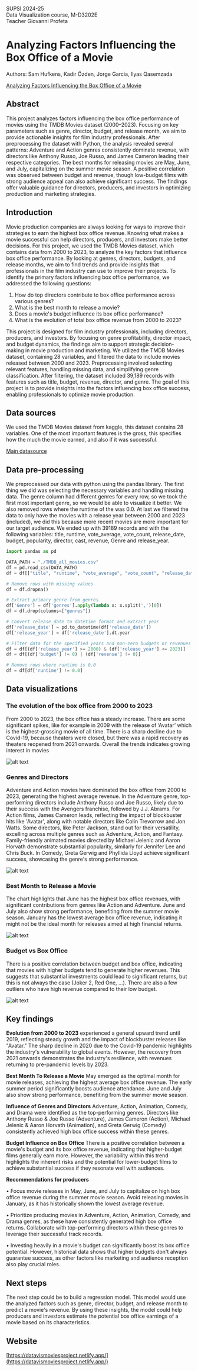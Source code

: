 SUPSI 2024-25  
Data Visualization course, M-D3202E  
Teacher Giovanni Profeta


# Analyzing Factors Influencing the Box Office of a Movie
Authors: Sam Hufkens, Kadir Özden, Jorge Garcia, Ilyas Qasemzada

[Analyzing Factors Influencing
the Box Office of a Movie](https://github.com/SamHufkens/data_vis_project_website)


## Abstract
This project analyzes factors influencing the box office performance of movies using the TMDB Movies dataset (2000–2023). Focusing on key parameters such as genre, director, budget, and release month, we aim to provide actionable insights for film industry professionals. After preprocessing the dataset with Python, the analysis revealed several patterns: Adventure and Action genres consistently dominate revenue, with directors like Anthony Russo, Joe Russo, and James Cameron leading their respective categories. The best months for releasing movies are May, June, and July, capitalizing on the summer movie season. A positive correlation was observed between budget and revenue, though low-budget films with strong audience appeal can also achieve significant success. The findings offer valuable guidance for directors, producers, and investors in optimizing production and marketing strategies.


## Introduction
Movie production companies are always looking for ways to improve their strategies to earn the highest box office revenue. Knowing what makes a movie successful can help directors, producers, and investors make better decisions. For this project, we used the TMDB Movies dataset, which contains data from 2000 to 2023, to analyze the key factors that influence box office performance. By looking at genres, directors, budgets, and release months, we aim to find trends and provide insights that professionals in the film industry can use to improve their projects.
To identify the primary factors influencing box office performance, we addressed the following questions:
1.	How do top directors contribute to box office performance across various genres?
2.	What is the best month to release a movie?
3.	Does a movie's budget influence its box office performance?
4.	What is the evolution of total box office revenue from 2000 to 2023?

This project is designed for film industry professionals, including directors, producers, and investors. By focusing on genre profitability, director impact, and budget dynamics, the findings aim to support strategic decision-making in movie production and marketing.
We utilized the TMDB Movies dataset, containing 28 variables, and filtered the data to include movies released between 2000 and 2023. Preprocessing involved selecting relevant features, handling missing data, and simplifying genre classification. After filtering, the dataset included 39,189 records with features such as title, budget, revenue, director, and genre.
The goal of this project is to provide insights into the factors influencing box office success, enabling professionals to optimize movie production.



## Data sources
We used the TMDB Movies dataset from kaggle, this dataset contains 28 variables. One of the most important features is the gross, this specifies how the much the movie earned, and also if it was successful.

[Main datasource](https://www.kaggle.com/datasets/alanvourch/tmdb-movies-daily-updates)

## Data pre-processing
We preprocessed our data with python using the pandas library. The first thing we did was selecting the necessary variables and handling missing data. The genre column had different genres for every row, so we took the first most important genre, so we would be able to visualize it better. We also removed rows where the runtime of the was 0.0. At last we filtered the data to only have the movies with a release year between 2000 and 2023 (included), we did this because more recent movies are more important for our target audience. We ended up with 39189 records and with the following variables: title, runtime, vote_average, vote_count, release_date, budget, popularity, director, cast, revenue, Genre and release_year.


```Python
import pandas as pd

DATA_PATH = "./TMDB_all_movies.csv"
df = pd.read_csv(DATA_PATH)
df = df[["title", "runtime", "vote_average", "vote_count", "release_date", "budget", "popularity", "genres", "director", "cast", "revenue"]]

# Remove rows with missing values
df = df.dropna()

# Extract primary genre from genres
df['Genre'] = df['genres'].apply(lambda x: x.split(',')[0])
df = df.drop(columns=["genres"])

# Convert release_date to datetime format and extract year
df['release_date'] = pd.to_datetime(df['release_date'])
df['release_year'] = df['release_date'].dt.year

# Filter data for the specified years and non-zero budgets or revenues
df = df[(df['release_year'] >= 2000) & (df['release_year'] <= 2023)]
df = df[(df['budget'] != 0) | (df['revenue'] != 0)]

# Remove rows where runtime is 0.0
df = df[df['runtime'] != 0.0]
```

## Data visualizations

### The evolution of the box office from 2000 to 2023 
From 2000 to 2023, the box office has a steady increase. There are some significant spikes, like for example in 2009 with the release of ‘Avatar’ which is the highest-grossing movie of all time. There is a sharp decline due to Covid-19, because theaters were closed, but there was a rapid recovery as theaters reopened from 2021 onwards. Overall the trends indicates growing interest in movies

![alt text](public/assets/evolution.png)

### Genres and Directors
Adventure and Action movies have dominated the box office from 2000 to 2023, generating the highest average revenue. In the Adventure genre, top-performing directors include Anthony Russo and Joe Russo, likely due to their success with the Avengers franchise, followed by J.J. Abrams. For Action films, James Cameron leads, reflecting the impact of blockbuster hits like 'Avatar', along with notable directors like Colin Trevorrow and Jon Watts. Some directors, like Peter Jackson, stand out for their versatility, excelling across multiple genres such as Adventure, Action, and Fantasy. Family-friendly animated movies directed by Michael Jelenic and Aaron Horvath demonstrate substantial popularity, similarly for Jennifer Lee and Chris Buck. In Comedy, Greta Gerwig and Phyllida Lloyd achieve significant success, showcasing the genre's strong performance.

![alt text](public/assets/genres_and_directors.png)

### Best Month to Release a Movie
The chart highlights that June has the highest box office revenues, with significant contributions from genres like Action and Adventure. June and July also show strong performance, benefiting from the summer movie season. January has the lowest average box office revenue, indicating it might not be the ideal month for releases aimed at high financial returns.

![alt text](public/assets/best_month.png)

### Budget vs Box Office
There is a positive correlation between budget and box office, indicating that movies with higher budgets tend to generate higher revenues. This suggests that substantial investments could lead to significant returns, but this is not always the case (Joker 2, Red One, …). There are also a few outliers who have high revenue compared to their low budget.

![alt text](public/assets/budget_vs_gross.png)

## Key findings
**Evolution from 2000 to 2023**
experienced a general upward trend until 2019, reflecting steady growth and the impact of blockbuster releases like "Avatar." The sharp decline in 2020 due to the Covid-19 pandemic highlights the industry's vulnerability to global events. However, the recovery from 2021 onwards demonstrates the industry's resilience, with revenues returning to pre-pandemic levels by 2023.

**Best Month To Release a Movie**
May emerged as the optimal month for movie releases, achieving the highest average box office revenue. The early summer period significantly boosts audience attendance. June and July also show strong performance, benefiting from the summer movie season.

**Influence of Genres and Directors**
Adventure, Action, Animation, Comedy, and Drama were identified as the top-performing genres. Directors like Anthony Russo & Joe Russo (Adventure), James Cameron (Action), Michael Jelenic & Aaron Horvath (Animation), and Greta Gerwig (Comedy) consistently achieved high box office success within these genres.

**Budget Influence on Box Office**
There is a positive correlation between a movie's budget and its box office revenue, indicating that higher-budget films generally earn more. However, the variability within this trend highlights the inherent risks and the potential for lower-budget films to achieve substantial success if they resonate well with audiences.

**Recommendations for producers**

•	Focus movie releases in May, June, and July to capitalize on high box office revenue during the summer movie season. Avoid releasing movies in January, as it has historically shown the lowest average revenue. 

•	Prioritize producing movies in Adventure, Action, Animation, Comedy, and Drama genres, as these have consistently generated high box office returns. Collaborate with top-performing directors within these genres to leverage their successful track records.

•	Investing heavily in a movie's budget can significantly boost its box office potential. However, historical data shows that higher budgets don't always guarantee success, as other factors like marketing and audience reception also play crucial roles. 


## Next steps
The next step could be to build a regression model. This model would use the analyzed factors such as genre, director, budget, and release month to predict a movie's revenue. By using these insights, the model could help producers and investors estimate the potential box office earnings of a movie based on its characteristics.

## Website
[https://datavismoviesproject.netlify.app/](https://datavismoviesproject.netlify.app/)